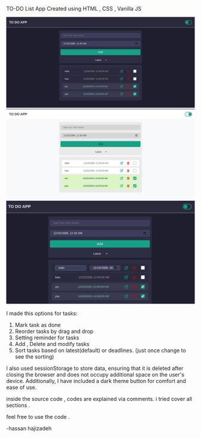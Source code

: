 TO-DO List App
Created using HTML , CSS , Vanilla JS

![alt text](<Screenshot from 2025-03-21 16-11-31.png>)
![alt text](image.png)
![alt text](<Screenshot from 2025-03-21 16-14-34.png>)


I made this options for tasks:

1. Mark task as done
2. Reorder tasks by drag and drop
3. Setting reminder for tasks
4. Add , Delete and modify tasks
5. Sort tasks based on latest(default) or deadlines. (just once change to see the sorting)

I also used sessionStorage to store data, ensuring that it is deleted after closing the browser and does not occupy additional space on the user's device. Additionally, I have included a dark theme button for comfort and ease of use.

inside the source code , codes are explained via comments. i tried cover all sections .

feel free to use the code .

-hassan hajizadeh 